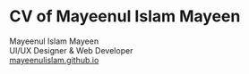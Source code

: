 # CV of Mayeenul Islam Mayeen

Mayeenul Islam Mayeen<br>
UI/UX Designer &amp; Web Developer<br>
[mayeenulislam.github.io](https://mayeenulislam.github.io/)
